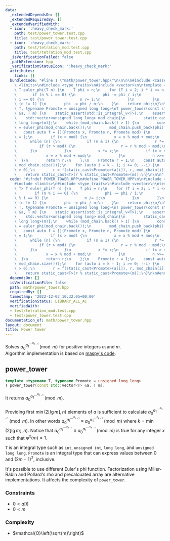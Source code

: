 ```yaml
---
data:
  _extendedDependsOn: []
  _extendedRequiredBy: []
  _extendedVerifiedWith:
  - icon: ':heavy_check_mark:'
    path: test/power_tower.test.cpp
    title: test/power_tower.test.cpp
  - icon: ':heavy_check_mark:'
    path: test/tetration_mod.test.cpp
    title: test/tetration_mod.test.cpp
  _isVerificationFailed: false
  _pathExtension: hpp
  _verificationStatusIcon: ':heavy_check_mark:'
  attributes:
    links: []
  bundledCode: "#line 1 \"math/power_tower.hpp\"\n\n\n\n#include <cassert>\n#include\
    \ <limits>\n#include <type_traits>\n#include <vector>\n\ntemplate <typename T>\
    \ T euler_phi(T n) {\n    T phi = n;\n    for (T i = 2; i * i <= n; i++) {\n \
    \       if (n % i == 0) {\n            phi -= phi / i;\n            while (n %\
    \ i == 0) {\n                n /= i;\n            }\n        }\n    }\n    if\
    \ (n != 1) {\n        phi -= phi / n;\n    }\n    return phi;\n}\n\ntemplate <typename\
    \ T, typename Promote = unsigned long long>\nT power_tower(const std::vector<T>\
    \ &a, T m) {\n    static_assert(std::is_integral_v<T>);\n    assert(m > 0);\n\
    \    std::vector<unsigned long long> mod_chain{\n        static_cast<unsigned\
    \ long long>(m)};\n    while (mod_chain.back() > 1) {\n        const auto phi\
    \ = euler_phi(mod_chain.back());\n        mod_chain.push_back(phi);\n    }\n \
    \   const auto f = [](Promote x, Promote n, Promote mod) {\n        Promote r\
    \ = 1;\n        if (x > mod) {\n            x = x % mod + mod;\n        }\n  \
    \      while (n) {\n            if (n & 1) {\n                r *= x;\n      \
    \          if (r > mod) {\n                    r = r % mod + mod;\n          \
    \      }\n            }\n            x *= x;\n            if (x > mod) {\n   \
    \             x = x % mod + mod;\n            }\n            n >>= 1;\n      \
    \  }\n        return r;\n    };\n    Promote r = 1;\n    const auto k = static_cast<int>(std::min(a.size(),\
    \ mod_chain.size()));\n    for (auto i = k - 1; i >= 0; --i) {\n        assert(a[i]\
    \ > 0);\n        r = f(static_cast<Promote>(a[i]), r, mod_chain[i]);\n    }\n\
    \    return static_cast<T>(r % static_cast<Promote>(m));\n}\n\n\n"
  code: "#ifndef POWER_TOWER_HPP\n#define POWER_TOWER_HPP\n\n#include <cassert>\n\
    #include <limits>\n#include <type_traits>\n#include <vector>\n\ntemplate <typename\
    \ T> T euler_phi(T n) {\n    T phi = n;\n    for (T i = 2; i * i <= n; i++) {\n\
    \        if (n % i == 0) {\n            phi -= phi / i;\n            while (n\
    \ % i == 0) {\n                n /= i;\n            }\n        }\n    }\n    if\
    \ (n != 1) {\n        phi -= phi / n;\n    }\n    return phi;\n}\n\ntemplate <typename\
    \ T, typename Promote = unsigned long long>\nT power_tower(const std::vector<T>\
    \ &a, T m) {\n    static_assert(std::is_integral_v<T>);\n    assert(m > 0);\n\
    \    std::vector<unsigned long long> mod_chain{\n        static_cast<unsigned\
    \ long long>(m)};\n    while (mod_chain.back() > 1) {\n        const auto phi\
    \ = euler_phi(mod_chain.back());\n        mod_chain.push_back(phi);\n    }\n \
    \   const auto f = [](Promote x, Promote n, Promote mod) {\n        Promote r\
    \ = 1;\n        if (x > mod) {\n            x = x % mod + mod;\n        }\n  \
    \      while (n) {\n            if (n & 1) {\n                r *= x;\n      \
    \          if (r > mod) {\n                    r = r % mod + mod;\n          \
    \      }\n            }\n            x *= x;\n            if (x > mod) {\n   \
    \             x = x % mod + mod;\n            }\n            n >>= 1;\n      \
    \  }\n        return r;\n    };\n    Promote r = 1;\n    const auto k = static_cast<int>(std::min(a.size(),\
    \ mod_chain.size()));\n    for (auto i = k - 1; i >= 0; --i) {\n        assert(a[i]\
    \ > 0);\n        r = f(static_cast<Promote>(a[i]), r, mod_chain[i]);\n    }\n\
    \    return static_cast<T>(r % static_cast<Promote>(m));\n}\n\n#endif // POWER_TOWER_HPP\n"
  dependsOn: []
  isVerificationFile: false
  path: math/power_tower.hpp
  requiredBy: []
  timestamp: '2022-12-02 10:32:05+00:00'
  verificationStatus: LIBRARY_ALL_AC
  verifiedWith:
  - test/tetration_mod.test.cpp
  - test/power_tower.test.cpp
documentation_of: math/power_tower.hpp
layout: document
title: Power tower
---
```


Solves ${ a_0 }^{ { a_1 }^{ { \cdots }^{ a_{n-1} } } }\pmod m$ for positive integers $a_i$ and $m$.  
Algorithm implementation is based on [maspy's code](https://maspypy.github.io/library/mod/tetration.hpp).

power_tower
---
```cpp
template <typename T, typename Promote = unsigned long long>
T power_tower(const std::vector<T> &a, T m);
```

It returns ${ a_0 }^{ { a_1 }^{ { \cdots }^{ a_{ n-1 } } } }\pmod m$.

Providing first $\min(2\lfloor\lg{m}\rfloor, n)$ elements of $a$ is sufficient to calculate ${ a_0 }^{ { a_1 }^{ {\cdots }^{ a_{n-1} } } }\pmod m$. In other words ${a_0}^{ {a_1}^{ {\cdots}^{a_{n-1} } } } \equiv {a_0}^{ {a_1}^{ {\cdots}^{a_{k-1} } } } \pmod m$ where $k = \min(2\lfloor\lg{m}\rfloor, n)$. Notice that ${a_0}^{ {a_1}^{ {\cdots}^{a_{n-1} } } } \equiv {a_0}^{ {a_1}^{ {\cdots}^{a_{x-1} } } } \pmod m$ is true for any integer $x$ such that $\varphi^x(m) = 1$.

`T` is an integral type such as `int`, `unsigned int`, `long long`, and `unsigned long long`. `Promote` is an integral type that can express values between $0$ and $(2m-1)^2$, inclusive.

It's possible to use different Euler's phi function. Factorization using Miller-Rabin and Pollard's rho and precalcuated array are alternative implementations. It affects the complexity of `power_tower`.

### Constraints
+ $0 < a[i]$
+ $0 < m$

### Complexity
+ $\mathcal{O}\left(\sqrt{m}\right)$
